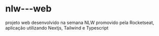 # nlw---web
projeto web desenvolvido na semana NLW promovido pela Rocketseat, aplicação utilizando Nextjs, Tailwind e Typescript
